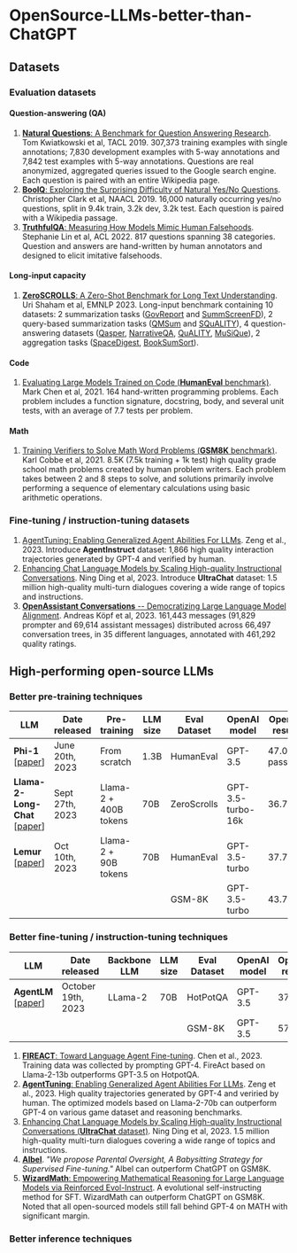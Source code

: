 # OpenSource-LLMs-better-than-ChatGPT


## Datasets

### Evaluation datasets

#### Question-answering (QA)

1. [**Natural Questions**: A Benchmark for Question Answering Research](https://aclanthology.org/Q19-1026/). Tom Kwiatkowski et al, TACL 2019. 307,373 training examples with single annotations; 7,830 development examples with 5-way annotations and 7,842 test examples with 5-way annotations. Questions are real anonymized, aggregated queries issued to the Google search engine. Each question is paired with an entire Wikipedia page. 
2. [**BoolQ**: Exploring the Surprising Difficulty of Natural Yes/No Questions](https://aclanthology.org/N19-1300/). Christopher Clark et al, NAACL 2019. 16,000 naturally occurring yes/no questions, split in 9.4k train, 3.2k dev, 3.2k test. Each question is paired with a Wikipedia passage. 
3. [**TruthfulQA**: Measuring How Models Mimic Human Falsehoods](https://arxiv.org/abs/2109.07958). Stephanie Lin et al, ACL 2022. 817 questions spanning 38 categories. Question and answers are hand-written by human annotators and designed to elicit imitative falsehoods.

#### Long-input capacity

1. [**ZeroSCROLLS**: A Zero-Shot Benchmark for Long Text Understanding](https://arxiv.org/abs/2305.14196). Uri Shaham et al, EMNLP 2023. Long-input benchmark containing 10 datasets: 2 summarization tasks ([GovReport](https://arxiv.org/abs/2104.02112) and [SummScreenFD](https://arxiv.org/abs/2104.07091)), 2 query-based summarization tasks ([QMSum](https://arxiv.org/abs/2104.05938) and [SQuALITY](https://arxiv.org/abs/2205.11465)), 4 question-answering datasets ([Qasper](https://arxiv.org/abs/2105.03011), [NarrativeQA](https://arxiv.org/abs/1712.07040), [QuALITY](https://arxiv.org/abs/2112.08608), [MuSiQue](https://arxiv.org/abs/2108.00573)), 2 aggregation tasks ([SpaceDigest](https://arxiv.org/abs/2012.04443), [BookSumSort](https://arxiv.org/abs/2105.08209)). 

#### Code

1. [Evaluating Large Models Trained on Code (**HumanEval** benchmark)](https://arxiv.org/abs/2107.03374). Mark Chen et al, 2021. 164 hand-written programming problems. Each problem includes a function signature, docstring, body, and several unit tests, with an average of 7.7 tests per problem.

#### Math

1. [Training Verifiers to Solve Math Word Problems (**GSM8K** benchmark)](https://arxiv.org/abs/2110.14168). Karl Cobbe et al, 2021. 8.5K (7.5k training + 1k test) high quality grade school math problems created by human problem writers. Each problem takes between 2 and 8 steps to solve, and solutions primarily involve performing a sequence of elementary calculations using basic arithmetic operations.

### Fine-tuning / instruction-tuning datasets

1. [AgentTuning: Enabling Generalized Agent Abilities For LLMs](https://arxiv.org/pdf/2310.12823.pdf). Zeng et al., 2023. Introduce **AgentInstruct** dataset: 1,866 high quality interaction trajectories generated by GPT-4 and verified by human.
2. [Enhancing Chat Language Models by Scaling High-quality Instructional Conversations](https://arxiv.org/abs/2305.14233). Ning Ding et al, 2023. Introduce **UltraChat** dataset: 1.5 million high-quality multi-turn dialogues covering a wide range of topics and instructions.
3. [**OpenAssistant Conversations** -- Democratizing Large Language Model Alignment](https://arxiv.org/abs/2304.07327). Andreas Köpf et al, 2023. 161,443 messages (91,829 prompter and 69,614 assistant messages) distributed across 66,497 conversation trees, in 35 different languages, annotated with 461,292 quality ratings.


## High-performing open-source LLMs

### Better pre-training techniques

| **LLM**                                           | **Date released** | **Pre-training** | **LLM size** | **Eval Dataset** | **OpenAI model** | **OpenAI result** | **LLM result** |
|---------------------------------------------------|-------------------|------------------|--------------|-------------|------------------|-------------------|----------------|
| **Phi-1** [[paper](https://arxiv.org/abs/2306.11644)] | June 20th, 2023 | From scratch | 1.3B | HumanEval | GPT-3.5 | 47.0 pass@1 | 50.6 pass@1 |
| **Llama-2-Long-Chat** [[paper](https://arxiv.org/abs/2309.16039)] | Sept 27th, 2023 | Llama-2 + 400B tokens | 70B | ZeroScrolls | GPT-3.5-turbo-16k | 36.7 | 37.7 |
| **Lemur** [[paper](https://arxiv.org/abs/2310.06830)] | Oct 10th, 2023 | Llama-2 + 90B tokens | 70B | HumanEval | GPT-3.5-turbo | 37.78 | 46.67 |
| | | | | GSM-8K | GPT-3.5-turbo | 43.75 | 58.33 |

### Better fine-tuning / instruction-tuning techniques

| **LLM**                                           | **Date released** | **Backbone LLM** | **LLM size** | **Eval Dataset** | **OpenAI model** | **OpenAI result** | **LLM result** |
|---------------------------------------------------|-------------------|------------------|--------------|-------------|------------------|-------------------|----------------|
| **AgentLM** [[paper](https://arxiv.org/abs/2310.12823)] | October 19th, 2023 | LLama-2 | 70B | HotPotQA | GPT-3.5 | 37.4 | 41.6 |
| | | | | GSM-8K | GPT-3.5 | 57.1 | 59.7 |

1. [**FIREACT**: Toward Language Agent Fine-tuning](https://arxiv.org/abs/2310.05915). Chen et al., 2023. Training data was collected by prompting GPT-4. FireAct based on Llama-2-13b outperforms GPT-3.5 on HotpotQA.
2. [**AgentTuning**: Enabling Generalized Agent Abilities For LLMs](https://arxiv.org/pdf/2310.12823.pdf). Zeng et al., 2023. High quality trajectories generated by GPT-4 and veriried by human. The optimized models based on Llama-2-70b can outperform GPT-4 on various game dataset and reasoning benchmarks.
3. [Enhancing Chat Language Models by Scaling High-quality Instructional Conversations (**UltraChat** dataset)](https://arxiv.org/abs/2305.14233). Ning Ding et al, 2023. 1.5 million high-quality multi-turn dialogues covering a wide range of topics and instructions.
4. [**Albel**](https://github.com/GAIR-NLP/abel/#Citation). *"We propose Parental Oversight, A Babysitting Strategy for Supervised Fine-tuning."* Albel can outperform ChatGPT on GSM8K.
5. [**WizardMath**: Empowering Mathematical Reasoning for Large Language Models via Reinforced Evol-Instruct](https://arxiv.org/abs/2308.09583). A evolutional self-instructing method for SFT. WizardMath can outperform ChatGPT on GSM8K. Noted that all open-sourced models still fall behind GPT-4 on MATH with significant margin.

### Better inference techniques 
